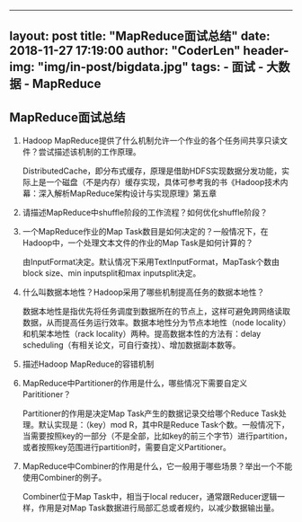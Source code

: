 ---
   layout:     post
   title:      "MapReduce面试总结"
   date:       2018-11-27 17:19:00
   author:     "CoderLen"
   header-img: "img/in-post/bigdata.jpg"
   tags:
       - 面试
       - 大数据
       - MapReduce
   ---

## MapReduce面试总结

1. Hadoop MapReduce提供了什么机制允许一个作业的各个任务间共享只读文件？尝试描述该机制的工作原理。

   DistributedCache，即分布式缓存，原理是借助HDFS实现数据分发功能，实际上是一个磁盘（不是内存）缓存实现，具体可参考我的书《Hadoop技术内幕：深入解析MapReduce架构设计与实现原理》第五章

2. 请描述MapReduce中shuffle阶段的工作流程？如何优化shuffle阶段？

3. 一个MapReduce作业的Map Task数目是如何决定的？一般情况下，在Hadoop中，一个处理文本文件的作业的Map Task是如何计算的？

   由InputFormat决定。默认情况下采用TextInputFormat，MapTask个数由block size、min inputsplit和max inputsplit决定。

4. 什么叫数据本地性？Hadoop采用了哪些机制提高任务的数据本地性？

   数据本地性是指优先将任务调度到数据所在的节点上，这样可避免跨网络读取数据，从而提高任务运行效率。数据本地性分为节点本地性（node locality）和机架本地性（rack locality）两种。提高数据本性的方法有：delay scheduling（有相关论文，可自行查找）、增加数据副本数等。

5. 描述Hadoop MapReduce的容错机制

6. MapReduce中Partitioner的作用是什么，哪些情况下需要自定义Parititioner？

   Partitioner的作用是决定Map Task产生的数据记录交给哪个Reduce Task处理。默认实现是：（key）mod R，其中R是Reduce Task个数。一般情况下，当需要按照key的一部分（不是全部，比如key的前三个字节）进行partition，或者按照key范围进行partition时，需要自定义Partitioner。

7. MapReduce中Combiner的作用是什么，它一般用于哪些场景？举出一个不能使用Combiner的例子。

   Combiner位于Map Task中，相当于local reducer，通常跟Reducer逻辑一样，作用是对Map Task数据进行局部汇总或者规约，以减少数据输出量。

    